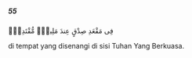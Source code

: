 ##### 55

<span class="ayah">فِى مَقْعَدِ صِدْقٍ عِندَ مَلِيكٍۢ مُّقْتَدِرٍۭ</span>

<span class="ayah_translation">di tempat yang disenangi di sisi Tuhan Yang Berkuasa.</span>
